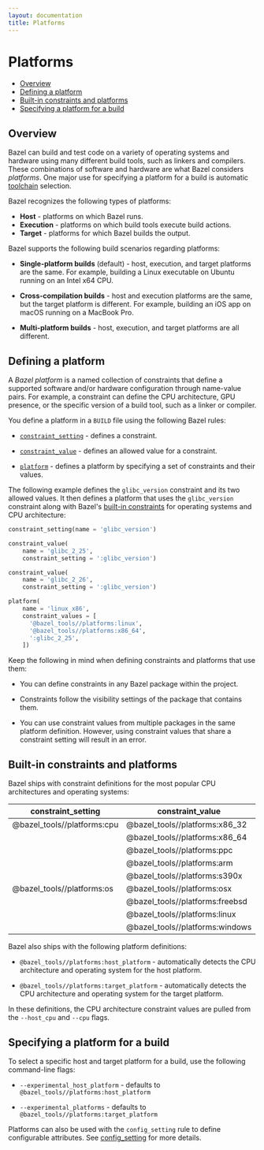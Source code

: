 ```yaml
---
layout: documentation
title: Platforms
---
```


# Platforms

- [Overview](#overview)
- [Defining a platform](#defining-a-platform)
- [Built-in constraints and platforms](#built-in-constraints-and-platforms)
- [Specifying a platform for a build](#specifying-a-platform-for-a-build)

## Overview

Bazel can build and test code on a variety of operating systems and hardware
using many different build tools, such as linkers and compilers. These
combinations of software and hardware are what Bazel considers *platforms*.
One major use for specifying a platform for a build is automatic
[toolchain](toolchains.html) selection.

Bazel recognizes the following types of platforms:

* **Host** - platforms on which Bazel runs.
* **Execution** - platforms on which build tools execute build actions.
* **Target** - platforms for which Bazel builds the output.

Bazel supports the following build scenarios regarding platforms:

*  **Single-platform builds** (default) - host, execution, and target platforms
   are the same. For example, building a Linux executable on Ubuntu running on
   an Intel x64 CPU.

*  **Cross-compilation builds** - host and execution platforms are the same, but
   the target platform is different. For example, building an iOS app on macOS
   running on a MacBook Pro.

*  **Multi-platform builds** - host, execution, and target platforms are all
   different.

## Defining a platform

A *Bazel platform* is a named collection of constraints that define a supported
software and/or hardware configuration through name-value pairs. For example, a
constraint can define the CPU architecture, GPU presence, or the specific
version of a build tool, such as a linker or compiler.

You define a platform in a `BUILD` file using the following Bazel rules:

* [`constraint_setting`](be/platform.html#constraint_setting) - defines a
  constraint.

* [`constraint_value`](be/platform.html#constraint_value) - defines an allowed
  value for a constraint.

* [`platform`](be/platform.html#platform) - defines a platform by specifying
  a set of constraints and their values.

The following example defines the `glibc_version` constraint and its two allowed
values. It then defines a platform that uses the `glibc_version` constraint
along with Bazel's [built-in constraints](#built-in-constraints-and-platforms)
for operating systems and CPU architecture:

```python
constraint_setting(name = 'glibc_version')

constraint_value(
    name = 'glibc_2_25',
    constraint_setting = ':glibc_version')

constraint_value(
    name = 'glibc_2_26',
    constraint_setting = ':glibc_version')

platform(
    name = 'linux_x86',
    constraint_values = [
      '@bazel_tools//platforms:linux',
      '@bazel_tools//platforms:x86_64',
      ':glibc_2_25',
    ])
```

Keep the following in mind when defining constraints and platforms that use
them:

*  You can define constraints in any Bazel package within the project.

*  Constraints follow the visibility settings of the package that contains them.

*  You can use constraint values from multiple packages in the same platform
   definition. However, using constraint values that share a constraint setting
   will result in an error.

## Built-in constraints and platforms

Bazel ships with constraint definitions for the most popular CPU architectures
and operating systems:

<table>
  <thead>
    <tr>
      <th>constraint_setting</th>
      <th>constraint_value</th>
    </tr>
  </thead>
  <tbody>
    <tr>
      <td>@bazel_tools//platforms:cpu</td>
      <td>@bazel_tools//platforms:x86_32</td>
    </tr>
    <tr>
      <td></td>
      <td>@bazel_tools//platforms:x86_64</td>
    </tr>
    <tr>
      <td></td>
      <td>@bazel_tools//platforms:ppc</td>
    </tr>
    <tr>
      <td></td>
      <td>@bazel_tools//platforms:arm</td>
    </tr>
    <tr>
      <td></td>
    <td>@bazel_tools//platforms:s390x</td>
    </tr>
    <tr>
      <td>@bazel_tools//platforms:os</td>
      <td>@bazel_tools//platforms:osx</td>
    </tr>
    <tr>
      <td></td>
      <td>@bazel_tools//platforms:freebsd</td>
    </tr>
    <tr>
     <td></td>
     <td>@bazel_tools//platforms:linux</td>
    </tr>
    <tr>
      <td></td>
      <td>@bazel_tools//platforms:windows</td>
    </tr>
</tbody>
</table>

Bazel also ships with the following platform definitions:

*  `@bazel_tools//platforms:host_platform` - automatically detects the CPU
   architecture and operating system for the host platform.

*  `@bazel_tools//platforms:target_platform` - automatically detects the CPU
   architecture and operating system for the target platform.

In these definitions, the CPU architecture constraint values are pulled from the
`--host_cpu` and `--cpu` flags.

## Specifying a platform for a build

To select a specific host and target platform for a build, use the following
command-line flags:

*  `--experimental_host_platform` - defaults to `@bazel_tools//platforms:host_platform`

*  `--experimental_platforms` - defaults to `@bazel_tools//platforms:target_platform`

Platforms can also be used with the `config_setting` rule to define configurable
attributes. See [config_setting](be/general.html#config_setting) for more
details.
